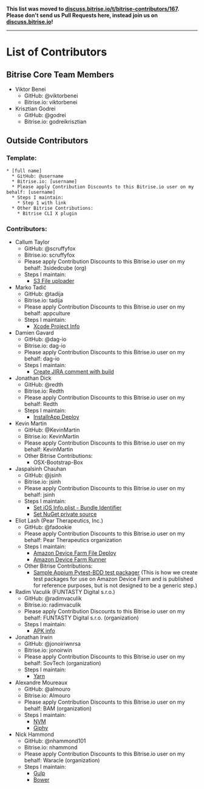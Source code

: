 __This list was moved to [discuss.bitrise.io/t/bitrise-contributors/167](https://discuss.bitrise.io/t/bitrise-contributors/167). Please don't send us Pull Requests here, instead join us on [discuss.bitrise.io](https://discuss.bitrise.io/t/bitrise-contributors/167)!__


---

# List of Contributors

## Bitrise Core Team Members

* Viktor Benei
  * GitHub: @viktorbenei
  * Bitrise.io: viktorbenei
* Krisztian Godrei
  * GitHub: @godrei
  * Bitrise.io: godreikrisztian

## Outside Contributors

### Template:

```
* [full name]
  * GitHub: @username
  * Bitrise.io: [username]
  * Please apply Contribution Discounts to this Bitrise.io user on my behalf: [username]
  * Steps I maintain:
    * Step 1 with link
  * Other Bitrise Contributions:
    * Bitrise CLI X plugin
```

### Contributors:

* Callum Taylor
  * GitHub: @scruffyfox
  * Bitrise.io: scruffyfox
  * Please apply Contribution Discounts to this Bitrise.io user on my behalf: 3sidedcube (org)
  * Steps I maintain:
    * [S3 File uploader](https://github.com/scruffyfox/bitrise-amazon-s3-uploader)
* Marko Tadić
  * GitHub: @tadija
  * Bitrise.io: tadija
  * Please apply Contribution Discounts to this Bitrise.io user on my behalf: appculture
  * Steps I maintain:
    * [Xcode Project Info](https://github.com/tadija/bitrise-step-xcode-project-info)
* Damien Gavard
  * GitHub: @dag-io
  * Bitrise.io: dag-io
  * Please apply Contribution Discounts to this Bitrise.io user on my behalf: dag-io
  * Steps I maintain:
    * [Create JIRA comment with build](https://github.com/dag-io/post-jira-comment-with-build-details-step.git)
* Jonathan Dick
  * GitHub: @redth
  * Bitrise.io: Redth
  * Please apply Contribution Discounts to this Bitrise.io user on my behalf: Redth
  * Steps I maintain:
    * [InstallrApp Deploy](https://github.com/Redth/bitrise-steps-installrapp-deploy)
* Kevin Martin
  * GitHub: @KevinMartin
  * Bitrise.io: KevinMartin
  * Please apply Contribution Discounts to this Bitrise.io user on my behalf: KevinMartin
  * Other Bitrise Contributions:
    * OSX-Bootstrap-Box
* Jaspalsinh Chauhan
  * GitHub: @jsinh
  * Bitrise.io: jsinh
  * Please apply Contribution Discounts to this Bitrise.io user on my behalf: jsinh
  * Steps I maintain:
    * [Set iOS Info.plist - Bundle Identifier](https://github.com/teference/steps-set-ios-bundle-identifier)
    * [Set NuGet private source](https://github.com/teference/steps-set-nuget-private-source)
* Eliot Lash (Pear Therapeutics, Inc.)
  * GitHub: @fadookie
  * Please apply Contribution Discounts to this Bitrise.io user on my behalf: Pear Therapeutics organization
  * Steps I maintain:
    * [Amazon Device Farm File Deploy](https://github.com/peartherapeutics/bitrise-aws-device-farm-file-deploy)
    * [Amazon Device Farm Runner](https://github.com/peartherapeutics/bitrise-aws-device-farm-runner)
  * Other Bitrise Contributions:
    * [Sample Appium Pytest-BDD test packager](https://github.com/peartherapeutics/bitrise-aws-device-farm-test-packager) (This is how we create test packages for use on Amazon Device Farm and is published for reference purposes, but is not designed to be a generic step.)
* Radim Vaculik (FUNTASTY Digital s.r.o.)
  * GitHub: @radimvaculik
  * Bitrise.io: radimvaculik
  * Please apply Contribution Discounts to this Bitrise.io user on my behalf: FUNTASTY Digital s.r.o. (organization)
  * Steps I maintain:
    * [APK info](https://github.com/thefuntasty/bitrise-step-apk-info)
* Jonathan Irwin
  * GitHub: @jonoiriwnrsa
  * Bitrise.io: jonoirwin
  * Please apply Contribution Discounts to this Bitrise.io user on my behalf: SovTech (organization)
  * Steps I maintain:
    * [Yarn](https://github.com/jonoirwinrsa/steps-yarn)
* Alexandre Moureaux
  * GitHub: @almouro
  * Bitrise.io: Almouro
  * Please apply Contribution Discounts to this Bitrise.io user on my behalf: BAM (organization)
  * Steps I maintain:
    * [NVM](https://github.com/almouro/bitrise-nvm-step)
    * [Giphy](https://github.com/almouro/bitrise-giphy-step)
* Nick Hammond
  * GitHub: @nhammond101
  * Bitrise.io: nhammond
  * Please apply Contribution Discounts to this Bitrise.io user on my behalf: Waracle (organization)
  * Steps I maintain:
    * [Gulp](https://github.com/nhammond101/steps-gulp)
    * [Bower](https://github.com/nhammond101/steps-bower)    
    
